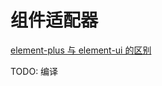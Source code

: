 # 组件适配器

[element-plus 与 element-ui 的区别](https://github.com/element-plus/element-plus/discussions/5658)

TODO:
编译
